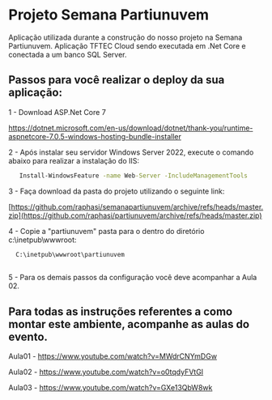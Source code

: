 # Projeto Semana Partiunuvem

Aplicação utilizada durante a construção do nosso projeto na Semana Partiunuvem.
Aplicação TFTEC Cloud sendo executada em .Net Core e conectada a um banco SQL Server.

## Passos para você realizar o deploy da sua aplicação:
1 - Download ASP.Net Core 7

https://dotnet.microsoft.com/en-us/download/dotnet/thank-you/runtime-aspnetcore-7.0.5-windows-hosting-bundle-installer

2 - Após instalar seu servidor Windows Server 2022, execute o comando abaixo para realizar a instalação do IIS:


```cmd
   Install-WindowsFeature -name Web-Server -IncludeManagementTools

```
3 - Faça download da pasta do projeto utilizando o seguinte link:


   [https://github.com/raphasi/semanapartiunuvem/archive/refs/heads/master.zip](https://github.com/raphasi/partiunuvem/archive/refs/heads/master.zip)

4 - Copie a "partiunuvem" pasta para o dentro do diretório c:\inetpub\wwwroot:
```cmd
  C:\inetpub\wwwroot\partiunuvem 
  
```
5 - Para os demais passos da configuração você deve acompanhar a Aula 02.


## Para todas as instruções referentes a como montar este ambiente, acompanhe as aulas do evento.

Aula01 - https://www.youtube.com/watch?v=MWdrCNYmDGw

Aula02 - https://www.youtube.com/watch?v=o0tqdyFVtGI

Aula03 - https://www.youtube.com/watch?v=GXe13QbW8wk

